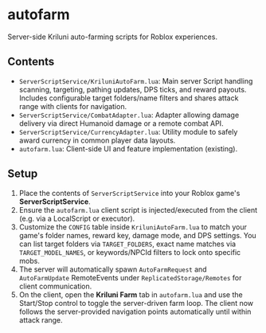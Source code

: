 # autofarm

Server-side Kriluni auto-farming scripts for Roblox experiences.

## Contents

- `ServerScriptService/KriluniAutoFarm.lua`: Main server Script handling scanning, targeting, pathing updates, DPS ticks, and reward payouts. Includes configurable target folders/name filters and shares attack range with clients for navigation.
- `ServerScriptService/CombatAdapter.lua`: Adapter allowing damage delivery via direct Humanoid damage or a remote combat API.
- `ServerScriptService/CurrencyAdapter.lua`: Utility module to safely award currency in common player data layouts.
- `autofarm.lua`: Client-side UI and feature implementation (existing).

## Setup

1. Place the contents of `ServerScriptService` into your Roblox game's **ServerScriptService**.
2. Ensure the `autofarm.lua` client script is injected/executed from the client (e.g. via a LocalScript or executor).
3. Customize the `CONFIG` table inside `KriluniAutoFarm.lua` to match your game's folder names, reward key, damage mode, and DPS settings. You can list target folders via `TARGET_FOLDERS`, exact name matches via `TARGET_MODEL_NAMES`, or keywords/NPCId filters to lock onto specific mobs.
4. The server will automatically spawn `AutoFarmRequest` and `AutoFarmUpdate` RemoteEvents under `ReplicatedStorage/Remotes` for client communication.
5. On the client, open the **Kriluni Farm** tab in `autofarm.lua` and use the Start/Stop control to toggle the server-driven farm loop. The client now follows the server-provided navigation points automatically until within attack range.
